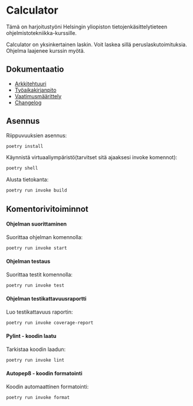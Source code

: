 # Calculator

Tämä on harjoitustyöni Helsingin yliopiston tietojenkäsittelytieteen ohjelmistotekniikka-kurssille.

Calculator on yksinkertainen laskin. Voit laskea sillä peruslaskutoimituksia. Ohjelma laajenee kurssin myötä.

## Dokumentaatio
- [Arkkitehtuuri](./dokumentaatio/arkkitehtuuri.md)
- [Työaikakirjanpito](./dokumentaatio/tuntikirjanpito.md)
- [Vaatimusmäärittely](./dokumentaatio/vaatimusmaarittely.md)
- [Changelog](./dokumentaatio/changelog.md)

## Asennus

Riippuvuuksien asennus:

```bash
poetry install
```

Käynnistä virtuaaliympäristö(tarvitset sitä ajaaksesi invoke komennot):

```bash
poetry shell
```

Alusta tietokanta:

```bash
poetry run invoke build
```

## Komentorivitoiminnot

#### Ohjelman suorittaminen
Suorittaa ohjelman komennolla:

```bash
poetry run invoke start
```

#### Ohjelman testaus
Suorittaa testit komennolla:

```bash
poetry run invoke test
```

#### Ohjelman testikattavuusraportti
Luo testikattavuus raportin:

```bash
poetry run invoke coverage-report
```

#### Pylint - koodin laatu
Tarkistaa koodin laadun:

```bash
poetry run invoke lint
```

#### Autopep8 - koodin formatointi
Koodin automaattinen formatointi:

```bash
poetry run invoke format
```